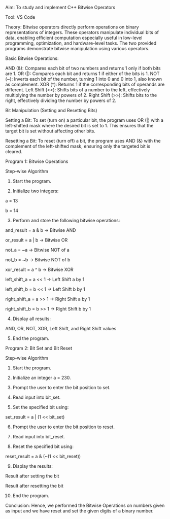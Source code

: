 Aim: To study and implement C++ Bitwise Operators

Tool: VS Code

Theory: Bitwise operators directly perform operations on binary representations of integers. These operators manipulate individual bits of data, enabling efficient computation especially useful in low-level programming, optimization, and hardware-level tasks. The two provided programs demonstrate bitwise manipulation using various operators.

Basic Bitwise Operations:

AND (&): Compares each bit of two numbers and returns 1 only if both bits are 1. OR (|): Compares each bit and returns 1 if either of the bits is 1. NOT (~): Inverts each bit of the number, turning 1 into 0 and 0 into 1, also known as complement. XOR (^): Returns 1 if the corresponding bits of operands are different. Left Shift (<<): Shifts bits of a number to the left, effectively multiplying the number by powers of 2. Right Shift (>>): Shifts bits to the right, effectively dividing the number by powers of 2.

Bit Manipulation (Setting and Resetting Bits)

Setting a Bit: To set (turn on) a particular bit, the program uses OR (|) with a left-shifted mask where the desired bit is set to 1. This ensures that the target bit is set without affecting other bits.

Resetting a Bit: To reset (turn off) a bit, the program uses AND (&) with the complement of the left-shifted mask, ensuring only the targeted bit is cleared.

Program 1: Bitwise Operations

 Step-wise Algorithm

1. Start the program.


2. Initialize two integers:

a = 13

b = 14



3. Perform and store the following bitwise operations:

and_result = a & b → Bitwise AND

or_result = a | b → Bitwise OR

not_a = ~a → Bitwise NOT of a

not_b = ~b → Bitwise NOT of b

xor_result = a ^ b → Bitwise XOR

left_shift_a = a << 1 → Left Shift a by 1

left_shift_b = b << 1 → Left Shift b by 1

right_shift_a = a >> 1 → Right Shift a by 1

right_shift_b = b >> 1 → Right Shift b by 1



4. Display all results:

AND, OR, NOT, XOR, Left Shift, and Right Shift values



5. End the program.




Program 2: Bit Set and Bit Reset

Step-wise Algorithm

1. Start the program.


2. Initialize an integer a = 230.


3. Prompt the user to enter the bit position to set.


4. Read input into bit_set.


5. Set the specified bit using:

set_result = a | (1 << bit_set)



6. Prompt the user to enter the bit position to reset.


7. Read input into bit_reset.


8. Reset the specified bit using:

reset_result = a & (~(1 << bit_reset))



9. Display the results:

Result after setting the bit

Result after resetting the bit



10. End the program.


Conclusion: Hence, we performed the Bitwise Operations on numbers given as input and we have reset and set the given digits of a binary number.
